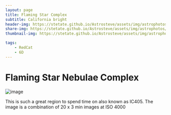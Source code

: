 ```yaml
---
layout: page
title: Flaming Star Complex
subtitle: California bright
header-img: https://stetate.github.io/Astrosteve/assets/img/astrophotos/20201108_flaming.jpg
share-img: https://stetate.github.io/Astrosteve/assets/img/astrophotos/20201108_flaming.jpg
thumbnail-img: https://stetate.github.io/Astrosteve/assets/img/astrophotos/20201108_flaming.jpg

tags: 
    - RedCat
    - 6D
---
```


# Flaming Star Nebulae Complex

![image][veil]

This is such a great region to spend time on also known as IC405. The image is a combination of 20 x 3 min images at ISO 4000

[veil]:../assets/img/astrophotos/20201108_flaming.jpg

